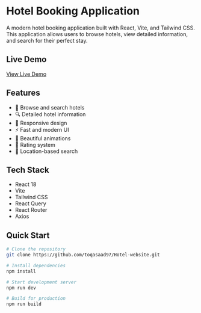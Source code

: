 # Hotel Booking Application

A modern hotel booking application built with React, Vite, and Tailwind CSS. This application allows users to browse hotels, view detailed information, and search for their perfect stay.
## Live Demo
[View Live Demo](https://hotel-website-app.vercel.app/hotels)

## Features
- 🏨 Browse and search hotels
- 🔍 Detailed hotel information
- 📱 Responsive design
- ⚡ Fast and modern UI
- 🎨 Beautiful animations
- 🌟 Rating system
- 📍 Location-based search

## Tech Stack
- React 18
- Vite
- Tailwind CSS
- React Query
- React Router
- Axios

## Quick Start
```bash
# Clone the repository
git clone https://github.com/toqasaad97/Hotel-website.git

# Install dependencies
npm install

# Start development server
npm run dev

# Build for production
npm run build
```
